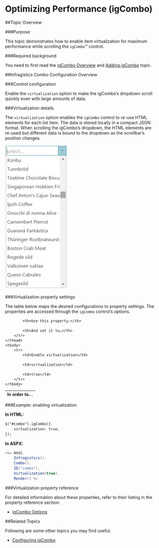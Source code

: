 ﻿<!--
|metadata|
{
    "fileName": "igcombo-optimize-performance",
    "controlName": "igCombo",
    "tags": ["Performance","Virtualization"]
}
|metadata|
-->

# Optimizing Performance (igCombo)



##Topic Overview


###Purpose


This topic demonstrates how to enable item virtualization for maximum performance while scrolling the `igCombo`™ control.

###Required background


You need to first read the [igCombo Overview](igCombo-Overview.html) and [Adding igCombo](igCombo-Getting-Started.html) topic.

##Infragistics Combo Configuration Overview


###Control configuration 


Enable the `virtualization` option to make the igCombo’s dropdown scroll quickly even with large amounts of data.


###Virtualization details


The `virtualization` option enables the `igCombo` control to re-use HTML elements for each list item. The data is stored locally in a compact JSON format. When scrolling the igCombo’s dropdown, the HTML elements are re-used but different data is bound to the dropdown as the scrollbar’s position changes.

![](images/igCombo_Optimize_the_igCombos_Performance_01.png)

###Virtualization property settings


The table below maps the desired configurations to property settings. The properties are accessed through the `igCombo` control’s options.

<table class="table">
    <thead>
        <tr>
            <th>In order to…</th>

            <th>Use this property:</th>

            <th>And set it to…</th>
        </tr>
    </thead>
    <tbody>
        <tr>
            <td>Enable virtualization</td>

            <td>virtualization</td>

            <td>true</td>
        </tr>
    </tbody>
</table>


###Example: enabling virtualization


**In HTML:**

```html
$("#combo").igCombo({
    virtualization: true,
});
```

**In ASPX:**

```csharp
<%= Html.
    Infragistics().
    Combo().
    ID("combo").
    Virtualization(true).
    Render() %>
```

###Virtualization property reference


For detailed information about these properties, refer to their listing in the property reference section:

-	[igCombo Options](%%jQueryApiUrl%%/ui.igcombo#options)

##Related Topics


Following are some other topics you may find useful.

-	[Configuring igCombo](igCombo-Configuring.html)

 

 


